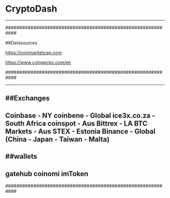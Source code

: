 # CryptoDash
---------------------

############################################################

##Datasources

https://coinmarketcap.com 

https://www.coingecko.com/en

############################################################

-------------------
##Exchanges
-------------------
Coinbase - NY
coinbene - Global
ice3x.co.za - South Africa
coinspot - Aus
Bittrex - LA
BTC Markets - Aus
STEX - Estonia
Binance - Global (China - Japan - Taiwan - Malta)
--------------------
##wallets
--------------------
gatehub
coinomi
imToken
--------------------
############################################################